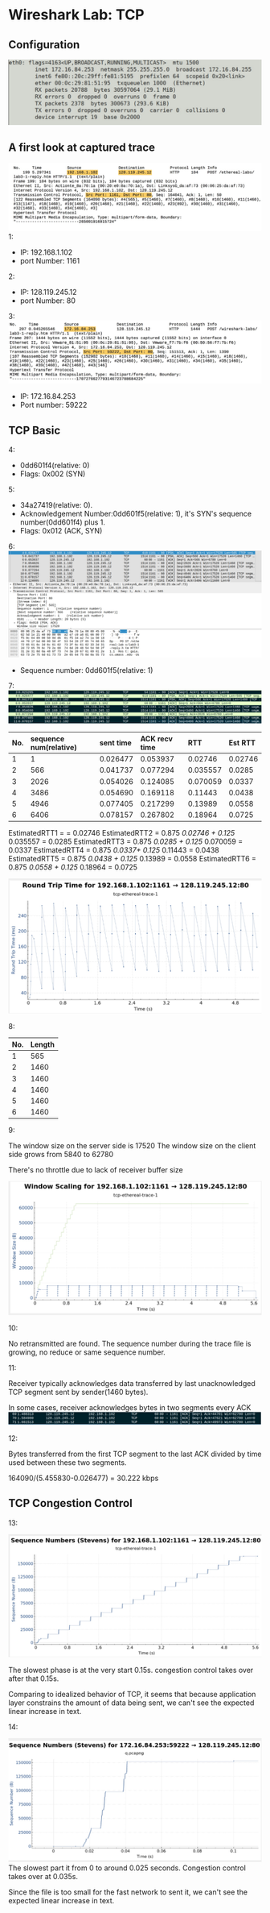 # Wireshark Lab: TCP

## Configuration

![](../../.gitbook/assets/15397201417415.jpg)

## A first look at captured trace

![](../../.gitbook/assets/15397212242210.jpg) 1:

* IP: 192.168.1.102
* port Number: 1161

2:

* IP: 128.119.245.12
* port Number: 80

3: ![](../../.gitbook/assets/15397217356602.jpg)

* IP: 172.16.84.253
* Port number: 59222

## TCP Basic

4:

* 0dd601f4\(relative: 0\)
* Flags: 0x002 \(SYN\)

5:

* 34a27419\(relative: 0\). 
* Acknowledgement Number:0dd601f5\(relative: 1\), it's SYN's sequence number\(0dd601f4\) plus 1. 
* Flags: 0x012 \(ACK, SYN\)

6: ![](../../.gitbook/assets/15397459081741.jpg)

* Sequence number: 0dd601f5\(relative: 1\)

7: ![](../../.gitbook/assets/15397413932418.jpg)

| No. | sequence num\(relative\) | sent time | ACK recv time | RTT | Est RTT |
| :--- | :--- | :--- | :--- | :--- | :--- |
| 1 | 1 | 0.026477 | 0.053937 | 0.02746 | 0.02746 |
| 2 | 566 | 0.041737 | 0.077294 | 0.035557 | 0.0285 |
| 3 | 2026 | 0.054026 | 0.124085 | 0.070059 | 0.0337 |
| 4 | 3486 | 0.054690 | 0.169118 | 0.11443 | 0.0438 |
| 5 | 4946 | 0.077405 | 0.217299 | 0.13989 | 0.0558 |
| 6 | 6406 | 0.078157 | 0.267802 | 0.18964 | 0.0725 |

EstimatedRTT1 = = 0.02746 EstimatedRTT2 = 0.875  _0.02746 + 0.125_  0.035557 = 0.0285 EstimatedRTT3 = 0.875  _0.0285 + 0.125_  0.070059 = 0.0337 EstimatedRTT4 = 0.875  _0.0337+ 0.125_  0.11443 = 0.0438 EstimatedRTT5 = 0.875  _0.0438 + 0.125_  0.13989 = 0.0558 EstimatedRTT6 = 0.875  _0.0558 + 0.125_  0.18964 = 0.0725

![](../../.gitbook/assets/15397396582096.jpg)

8:

| No. | Length |
| :--- | :--- |
| 1 | 565 |
| 2 | 1460 |
| 3 | 1460 |
| 4 | 1460 |
| 5 | 1460 |
| 6 | 1460 |

9:

The window size on the server side is 17520 The window size on the client side grows from 5840 to 62780

There's no throttle due to lack of receiver buffer size

![](../../.gitbook/assets/15397416550100.jpg)

10:

No retransmitted are found. The sequence number during the trace file is growing, no reduce or same sequence number.

11:

Receiver typically acknowledges data transferred by last unacknowledged TCP segment sent by sender\(1460 bytes\).

In some cases, receiver acknowledges bytes in two segments every ACK ![](../../.gitbook/assets/15397430299586.jpg)

12:

Bytes transferred from the first TCP segment to the last ACK divided by time used between these two segments.

164090/\(5.455830-0.026477\) = 30.222 kbps

## TCP Congestion Control

13:

![](../../.gitbook/assets/15397434441265.jpg)

The slowest phase is at the very start 0.15s. congestion control takes over after that 0.15s.

Comparing to idealized behavior of TCP, it seems that because application layer constrains the amount of data being sent, we can't see the expected linear increase in text.

14:

![](../../.gitbook/assets/15397449740705.jpg) The slowest part it from 0 to around 0.025 seconds. Congestion control takes over at 0.035s.

Since the file is too small for the fast network to sent it, we can't see the expected linear increase in text.

